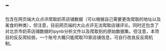 # -
包含在网页端大众点评爬取奶茶店铺数据（可以根据自己需要更改爬取的地址以及美食的种类），但注意，目前网页端的大众点评无法爬取店铺评论。同时还包含了对北京市奶茶店铺数据的ipynb分析文件以及爬取到的原始数据集。但注意，本项目的反反爬较弱，一个账号大概只能爬取70家店铺信息，可自行改良反反爬机制。
